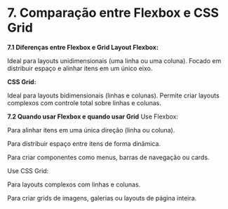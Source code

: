 # 7. Comparação entre Flexbox e CSS Grid
**7.1 Diferenças entre Flexbox e Grid Layout
Flexbox:**

Ideal para layouts unidimensionais (uma linha ou uma coluna). Focado em distribuir espaço e alinhar itens em um único eixo.

**CSS Grid:**

Ideal para layouts bidimensionais (linhas e colunas). Permite criar layouts complexos com controle total sobre linhas e colunas.

**7.2 Quando usar Flexbox e quando usar Grid**
Use Flexbox:

Para alinhar itens em uma única direção (linha ou coluna).

Para distribuir espaço entre itens de forma dinâmica.

Para criar componentes como menus, barras de navegação ou cards.

Use CSS Grid:

Para layouts complexos com linhas e colunas.

Para criar grids de imagens, galerias ou layouts de página inteira.
